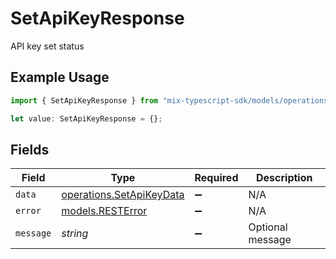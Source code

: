 # SetApiKeyResponse

API key set status

## Example Usage

```typescript
import { SetApiKeyResponse } from "mix-typescript-sdk/models/operations";

let value: SetApiKeyResponse = {};
```

## Fields

| Field                                                                | Type                                                                 | Required                                                             | Description                                                          |
| -------------------------------------------------------------------- | -------------------------------------------------------------------- | -------------------------------------------------------------------- | -------------------------------------------------------------------- |
| `data`                                                               | [operations.SetApiKeyData](../../models/operations/setapikeydata.md) | :heavy_minus_sign:                                                   | N/A                                                                  |
| `error`                                                              | [models.RESTError](../../models/resterror.md)                        | :heavy_minus_sign:                                                   | N/A                                                                  |
| `message`                                                            | *string*                                                             | :heavy_minus_sign:                                                   | Optional message                                                     |